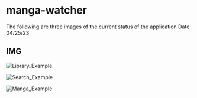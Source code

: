 ﻿# manga-watcher
The following are three images of the current status of the application
Date: 04/25/23
## IMG
![Library_Example](https://user-images.githubusercontent.com/62623196/234438294-6aeb9be0-b2a0-40a7-a9e9-d8d9f34a67ff.png)

![Search_Example](https://user-images.githubusercontent.com/62623196/234438317-581842f6-a9a4-4c1d-a7a2-ef2cdec0796c.png)

![Manga_Example](https://user-images.githubusercontent.com/62623196/234438323-cc38acdf-fde4-4ef8-96c9-5199c6ecc4d0.png)
